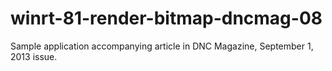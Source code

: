 winrt-81-render-bitmap-dncmag-08
================================

Sample application accompanying article in DNC Magazine, September 1, 2013 issue. 
